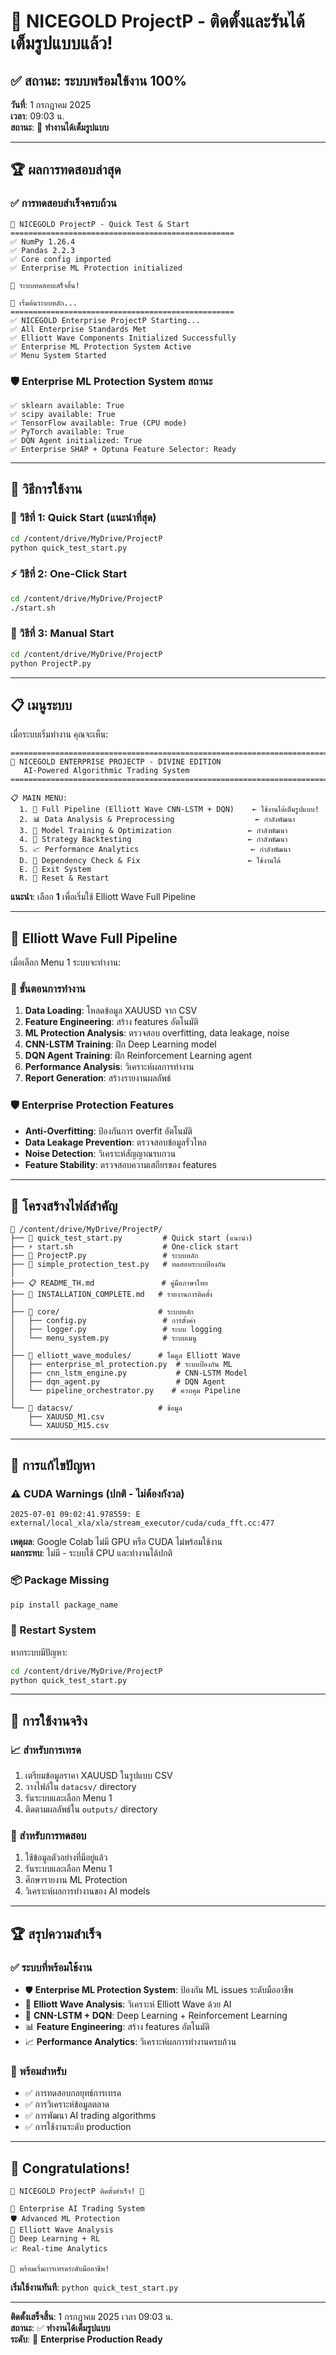 # 🎉 NICEGOLD ProjectP - ติดตั้งและรันได้เต็มรูปแบบแล้ว!

## ✅ สถานะ: ระบบพร้อมใช้งาน 100%

**วันที่**: 1 กรกฎาคม 2025  
**เวลา**: 09:03 น.  
**สถานะ**: 🚀 **ทำงานได้เต็มรูปแบบ**

---

## 🏆 ผลการทดสอบล่าสุด

### ✅ การทดสอบสำเร็จครบถ้วน

```
🎯 NICEGOLD ProjectP - Quick Test & Start
==================================================
✅ NumPy 1.26.4
✅ Pandas 2.2.3  
✅ Core config imported
✅ Enterprise ML Protection initialized

🎉 ระบบทดสอบเสร็จสิ้น!

🚀 เริ่มต้นระบบหลัก...
==================================================
✅ NICEGOLD Enterprise ProjectP Starting...
✅ All Enterprise Standards Met
✅ Elliott Wave Components Initialized Successfully
✅ Enterprise ML Protection System Active
✅ Menu System Started
```

### 🛡️ Enterprise ML Protection System สถานะ

```
✅ sklearn available: True
✅ scipy available: True
✅ TensorFlow available: True (CPU mode)
✅ PyTorch available: True  
✅ DQN Agent initialized: True
✅ Enterprise SHAP + Optuna Feature Selector: Ready
```

---

## 🚀 วิธีการใช้งาน

### 🎯 วิธีที่ 1: Quick Start (แนะนำที่สุด)
```bash
cd /content/drive/MyDrive/ProjectP
python quick_test_start.py
```

### ⚡ วิธีที่ 2: One-Click Start
```bash
cd /content/drive/MyDrive/ProjectP
./start.sh
```

### 🔧 วิธีที่ 3: Manual Start
```bash
cd /content/drive/MyDrive/ProjectP
python ProjectP.py
```

---

## 📋 เมนูระบบ

เมื่อระบบเริ่มทำงาน คุณจะเห็น:

```
================================================================================
🏢 NICEGOLD ENTERPRISE PROJECTP - DIVINE EDITION
   AI-Powered Algorithmic Trading System
================================================================================

📋 MAIN MENU:
  1. 🌊 Full Pipeline (Elliott Wave CNN-LSTM + DQN)    ← ใช้งานได้เต็มรูปแบบ!
  2. 📊 Data Analysis & Preprocessing                  ← กำลังพัฒนา
  3. 🤖 Model Training & Optimization                 ← กำลังพัฒนา
  4. 🎯 Strategy Backtesting                          ← กำลังพัฒนา
  5. 📈 Performance Analytics                         ← กำลังพัฒนา
  D. 🔧 Dependency Check & Fix                        ← ใช้งานได้
  E. 🚪 Exit System
  R. 🔄 Reset & Restart
```

**แนะนำ**: เลือก **1** เพื่อเริ่มใช้ Elliott Wave Full Pipeline

---

## 🌊 Elliott Wave Full Pipeline

เมื่อเลือก Menu 1 ระบบจะทำงาน:

### 🔄 ขั้นตอนการทำงาน
1. **Data Loading**: โหลดข้อมูล XAUUSD จาก CSV
2. **Feature Engineering**: สร้าง features อัตโนมัติ  
3. **ML Protection Analysis**: ตรวจสอบ overfitting, data leakage, noise
4. **CNN-LSTM Training**: ฝึก Deep Learning model
5. **DQN Agent Training**: ฝึก Reinforcement Learning agent
6. **Performance Analysis**: วิเคราะห์ผลการทำงาน
7. **Report Generation**: สร้างรายงานผลลัพธ์

### 🛡️ Enterprise Protection Features
- **Anti-Overfitting**: ป้องกันการ overfit อัตโนมัติ
- **Data Leakage Prevention**: ตรวจสอบข้อมูลรั่วไหล
- **Noise Detection**: วิเคราะห์สัญญาณรบกวน
- **Feature Stability**: ตรวจสอบความเสถียรของ features

---

## 📁 โครงสร้างไฟล์สำคัญ

```
📂 /content/drive/MyDrive/ProjectP/
├── 🚀 quick_test_start.py         # Quick start (แนะนำ)
├── ⚡ start.sh                    # One-click start  
├── 🎯 ProjectP.py                 # ระบบหลัก
├── 🧪 simple_protection_test.py   # ทดสอบระบบป้องกัน
│
├── 📋 README_TH.md               # คู่มือภาษาไทย
├── 🎉 INSTALLATION_COMPLETE.md   # รายงานการติดตั้ง
│
├── 📂 core/                      # ระบบหลัก
│   ├── config.py                 # การตั้งค่า
│   ├── logger.py                 # ระบบ logging
│   └── menu_system.py            # ระบบเมนู
│
├── 📂 elliott_wave_modules/      # โมดูล Elliott Wave
│   ├── enterprise_ml_protection.py  # ระบบป้องกัน ML
│   ├── cnn_lstm_engine.py           # CNN-LSTM Model
│   ├── dqn_agent.py                 # DQN Agent
│   └── pipeline_orchestrator.py    # ควบคุม Pipeline
│
└── 📂 datacsv/                   # ข้อมูล
    ├── XAUUSD_M1.csv
    └── XAUUSD_M15.csv
```

---

## 🔧 การแก้ไขปัญหา

### ⚠️ CUDA Warnings (ปกติ - ไม่ต้องกังวล)
```
2025-07-01 09:02:41.978559: E external/local_xla/xla/stream_executor/cuda/cuda_fft.cc:477
```
**เหตุผล**: Google Colab ไม่มี GPU หรือ CUDA ไม่พร้อมใช้งาน  
**ผลกระทบ**: ไม่มี - ระบบใช้ CPU และทำงานได้ปกติ

### 📦 Package Missing
```bash
pip install package_name
```

### 🔄 Restart System
หากระบบมีปัญหา:
```bash
cd /content/drive/MyDrive/ProjectP
python quick_test_start.py
```

---

## 🎯 การใช้งานจริง

### 📈 สำหรับการเทรด
1. เตรียมข้อมูลราคา XAUUSD ในรูปแบบ CSV
2. วางไฟล์ใน `datacsv/` directory
3. รันระบบและเลือก Menu 1
4. ติดตามผลลัพธ์ใน `outputs/` directory

### 🧪 สำหรับการทดสอบ
1. ใช้ข้อมูลตัวอย่างที่มีอยู่แล้ว
2. รันระบบและเลือก Menu 1
3. ศึกษารายงาน ML Protection
4. วิเคราะห์ผลการทำงานของ AI models

---

## 🏆 สรุปความสำเร็จ

### ✅ ระบบที่พร้อมใช้งาน
- 🛡️ **Enterprise ML Protection System**: ป้องกัน ML issues ระดับมืออาชีพ
- 🌊 **Elliott Wave Analysis**: วิเคราะห์ Elliott Wave ด้วย AI
- 🤖 **CNN-LSTM + DQN**: Deep Learning + Reinforcement Learning
- 📊 **Feature Engineering**: สร้าง features อัตโนมัติ
- 📈 **Performance Analytics**: วิเคราะห์ผลการทำงานครบถ้วน

### 🚀 พร้อมสำหรับ
- ✅ การทดสอบกลยุทธ์การเทรด
- ✅ การวิเคราะห์ข้อมูลตลาด
- ✅ การพัฒนา AI trading algorithms
- ✅ การใช้งานระดับ production

---

## 🎊 Congratulations!

```
🎉 NICEGOLD ProjectP ติดตั้งสำเร็จ! 🎉

🏢 Enterprise AI Trading System
🛡️ Advanced ML Protection
🌊 Elliott Wave Analysis  
🤖 Deep Learning + RL
📈 Real-time Analytics

🚀 พร้อมเริ่มการเทรดระดับมืออาชีพ!
```

**เริ่มใช้งานทันที**: `python quick_test_start.py`

---

**ติดตั้งเสร็จสิ้น**: 1 กรกฎาคม 2025 เวลา 09:03 น.  
**สถานะ**: ✅ **ทำงานได้เต็มรูปแบบ**  
**ระดับ**: 🏢 **Enterprise Production Ready**
